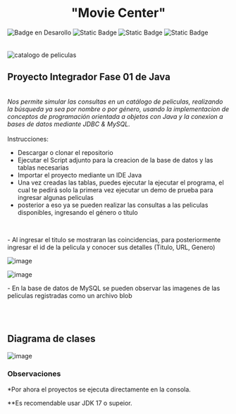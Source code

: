 <h1 ALIGN="CENTER">"Movie Center"</h1>

   ![Badge en Desarollo](https://img.shields.io/badge/STATUS-EN%20DESAROLLO-green)
   ![Static Badge](https://img.shields.io/badge/java_JDBC-red?style=plastic&logo=maven)
   ![Static Badge](https://img.shields.io/badge/maven-green?style=plastic&logo=maven)
   ![Static Badge](https://img.shields.io/badge/MySQL-blue?style=plastic&logo=maven)
<br>
<br><br>
![catalogo de peliculas](https://github.com/MiguelFOlivar/create-java-app/assets/91326484/aea4e24c-fd74-4082-9011-eb01755f6167)

<h2> Proyecto Integrador Fase 01 de Java  </h2>
<br>
<em/>
Nos permite simular las consultas en un catálogo de peliculas, realizando la búsqueda ya sea por nombre o por género, usando la implementacion de conceptos de 
programación orientada a objetos con Java y la conexion a bases de datos mediante JDBC &amp MySQL.
</em>
<br><br>
Instrucciones:
<br>
<ul>
  <li>Descargar o clonar el repositorio</li>
  <li>Ejecutar el Script adjunto para la creacion de la base de datos y las tablas necesarias</li>
  <li>Importar el proyecto mediante un IDE Java</li>
  <li>Una vez creadas las tablas, puedes ejecutar la ejecutar el programa, el cual te pedirá solo la primera vez ejecutar un demo de prueba para ingresar algunas peliculas</li>
  <li>posterior a eso ya se pueden realizar las consultas a las peliculas disponibles, ingresando el género o título</li>
</ul>
<br>

<p>- Al ingresar el titulo se mostraran las coincidencias, para posteriormente ingresar el id de la pelicula y conocer sus detalles (Titulo, URL, Genero)</p>

![image](https://github.com/MiguelFOlivar/create-java-app/assets/91326484/840a92ce-e82d-4121-bee7-e5a78df07c63)

![image](https://github.com/MiguelFOlivar/create-java-app/assets/91326484/de1e9122-33c1-4176-9890-3b9e3d9953cf)


<p>- En la base de datos de MySQL se pueden observar las imagenes de las peliculas registradas como un archivo blob</p>
<br><br>

<h2>Diagrama de clases</h2>

![image](https://github.com/MiguelFOlivar/create-java-app/assets/91326484/d35e5837-f228-47ca-b92d-c6b1d271710e)

<h3>Observaciones</h3>
<p>*Por ahora el proyectos se ejecuta directamente en la consola.</p>
<p>**Es recomendable usar JDK 17 o supeior.</p>



